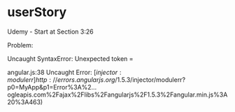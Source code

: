 # userStory

Udemy - Start at Section 3:26


Problem: 

  Uncaught SyntaxError: Unexpected token =

  angular.js:38 Uncaught Error: [$injector:modulerr] http://errors.angularjs.org/1.5.3/$injector/modulerr?p0=MyApp&p1=Error%3A%2…ogleapis.com%2Fajax%2Flibs%2Fangularjs%2F1.5.3%2Fangular.min.js%3A20%3A463)
